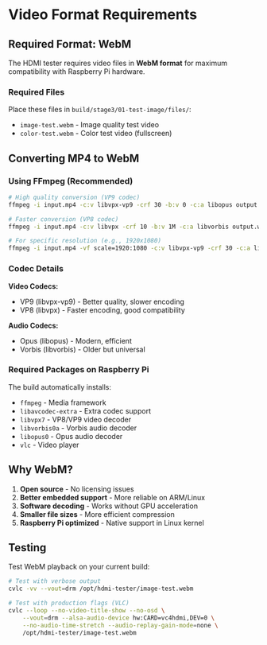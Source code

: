# Video Format Requirements

## Required Format: WebM

The HDMI tester requires video files in **WebM format** for maximum compatibility with Raspberry Pi hardware.

### Required Files

Place these files in `build/stage3/01-test-image/files/`:
- `image-test.webm` - Image quality test video
- `color-test.webm` - Color test video (fullscreen)

## Converting MP4 to WebM

### Using FFmpeg (Recommended)

```bash
# High quality conversion (VP9 codec)
ffmpeg -i input.mp4 -c:v libvpx-vp9 -crf 30 -b:v 0 -c:a libopus output.webm

# Faster conversion (VP8 codec)
ffmpeg -i input.mp4 -c:v libvpx -crf 10 -b:v 1M -c:a libvorbis output.webm

# For specific resolution (e.g., 1920x1080)
ffmpeg -i input.mp4 -vf scale=1920:1080 -c:v libvpx-vp9 -crf 30 -c:a libopus output.webm
```

### Codec Details

**Video Codecs:**
- VP9 (libvpx-vp9) - Better quality, slower encoding
- VP8 (libvpx) - Faster encoding, good compatibility

**Audio Codecs:**
- Opus (libopus) - Modern, efficient
- Vorbis (libvorbis) - Older but universal

### Required Packages on Raspberry Pi

The build automatically installs:
- `ffmpeg` - Media framework
- `libavcodec-extra` - Extra codec support
- `libvpx7` - VP8/VP9 video decoder
- `libvorbis0a` - Vorbis audio decoder
- `libopus0` - Opus audio decoder
- `vlc` - Video player

## Why WebM?

1. **Open source** - No licensing issues
2. **Better embedded support** - More reliable on ARM/Linux
3. **Software decoding** - Works without GPU acceleration
4. **Smaller file sizes** - More efficient compression
5. **Raspberry Pi optimized** - Native support in Linux kernel

## Testing

Test WebM playback on your current build:

```bash
# Test with verbose output
cvlc -vv --vout=drm /opt/hdmi-tester/image-test.webm

# Test with production flags (VLC)
cvlc --loop --no-video-title-show --no-osd \
    --vout=drm --alsa-audio-device hw:CARD=vc4hdmi,DEV=0 \
    --no-audio-time-stretch --audio-replay-gain-mode=none \
    /opt/hdmi-tester/image-test.webm
```
